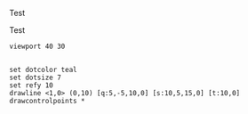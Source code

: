 Test

Test

```diagram
viewport 40 30


set dotcolor teal
set dotsize 7
set refy 10
drawline <1,0> (0,10) [q:5,-5,10,0] [s:10,5,15,0] [t:10,0]
drawcontrolpoints *


```
